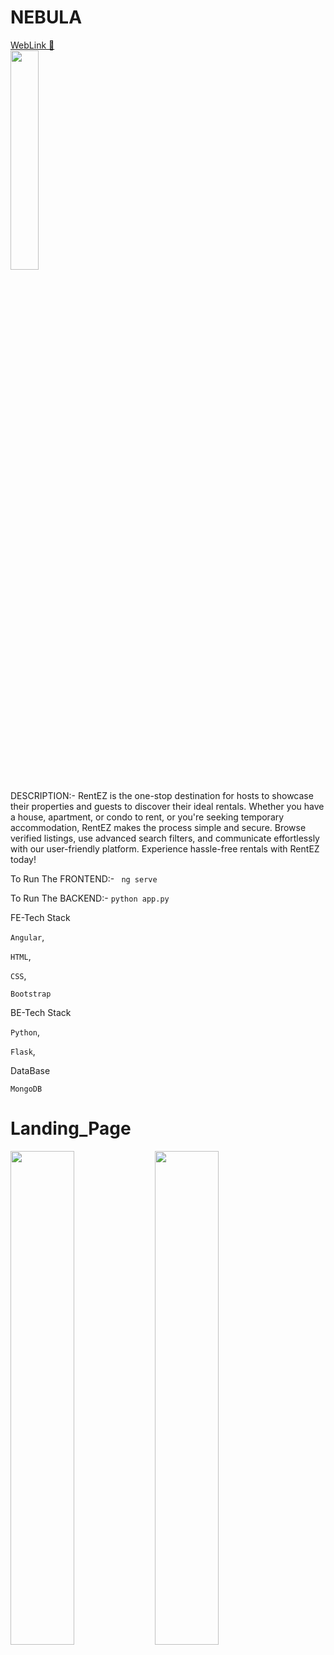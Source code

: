 # NEBULA

<a href="https://yes-5otwzwn11-mdfaizan973.vercel.app/" >
WebLink 🗽
</a>

<br/>
<img width="30%"  src="https://media0.giphy.com/avatars/HeyAutoHQ/DgfrJNR8oUyv.gif" />

DESCRIPTION:- RentEZ is the one-stop destination for hosts to showcase their properties and guests to discover their ideal rentals. Whether you have a house, apartment, or condo to rent, or you're seeking temporary accommodation, RentEZ makes the process simple and secure. Browse verified listings, use advanced search filters, and communicate effortlessly with our user-friendly platform. Experience hassle-free rentals with RentEZ today!
 
To Run The FRONTEND:- ` ng serve`

To Run The BACKEND:- `python app.py`

FE-Tech Stack

`Angular`,

`HTML`, 

`CSS`, 

`Bootstrap`

BE-Tech Stack

`Python`,

`Flask`,

DataBase

`MongoDB`

# Landing_Page
<div display="flex" >

<img width="45%" src="https://github.com/mdfaizan973/NEBULA/assets/106812942/dc6669bc-a638-4d99-95ed-5c4cf2b40cb9" />
 <img width="45%" src="https://github.com/mdfaizan973/NEBULA/assets/106812942/e66a1e37-2129-4bb3-a2d2-31dc41afd47b" />
</div>








